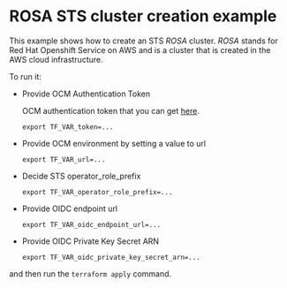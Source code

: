# ROSA STS cluster creation example

This example shows how to create an STS _ROSA_ cluster. _ROSA_ stands for Red Hat Openshift Service on AWS
and is a cluster that is created in the AWS cloud infrastructure.

To run it:

* Provide OCM Authentication Token 

  OCM authentication token that you can get [here](https://console.redhat.com/openshift/token).
    ```
    export TF_VAR_token=...
    ```

* Provide OCM environment by setting a value to url    
    ```
    export TF_VAR_url=...
    ```

* Decide STS operator_role_prefix    
    ```
    export TF_VAR_operator_role_prefix=...
    ```

* Provide OIDC endpoint url
    ```
    export TF_VAR_oidc_endpoint_url=...
    ```

* Provide OIDC Private Key Secret ARN
    ```
    export TF_VAR_oidc_private_key_secret_arn=...
    ```

and then run the `terraform apply` command.

